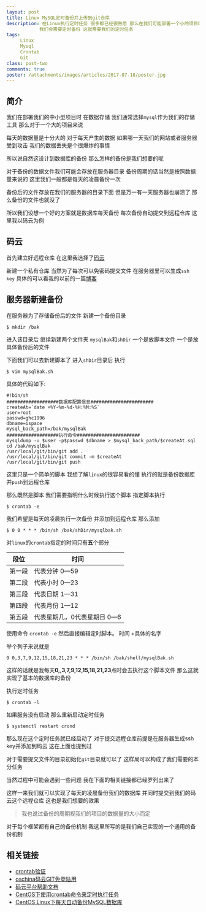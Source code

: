 ```yaml
---
layout: post
title: Linux MySQL定时备份并上传到git仓库
description: 在Linux执行定时任务 很多都已经很熟悉 那么在我们可能部署一个小的项目时 对于mysql的数据
            我们会需要定时备份 这就需要我们的定时任务
tags:
     Linux
     Mysql
     Crontab
     Git
class: post-two
comments: true
poster: /attachments/images/articles/2017-07-18/poster.jpg
---
```


## 简介
我们在部署我们的中小型项目时 在数据存储 我们通常选择`mysql`作为我们的存储工具 那么对于一个大的项目来说

每天的数据量是十分大的  对于每天产生的数据 如果哪一天我们的网站或者服务器受到攻击 我们的数据丢失是个很爆炸的事情

所以说自然这设计到数据库的备份 那么怎样的备份是我们想要的呢 

对于备份的数据文件我们可能会存放在服务器目录 备份周期的话当然是按照数据量来说的 这里我们一般都是每天的凌晨备份一次

备份后的文件存放在我们的服务器的目录下面 但是万一有一天服务器也崩溃了 那么备份的文件也就没了

所以我们设想一个好的方案就是数据库每天备份 每次备份自动提交到远程仓库  这里我以码云为例

## 码云
首先建立好远程仓库 在这里我选择了[码云](http://git.oschina.net/)

新建一个私有仓库  当然为了每次可以免密码提交文件 在服务器里可以生成`ssh key` 具体的可以看我的以前的一篇[博客](http://jellybook.me/articles/2017/01/ssh-login-server-without-password)

## 服务器新建备份

在服务器为了存储备份后的文件 新建一个备份目录
```shell
$ mkdir /bak
```
进入该目录后 继续新建两个文件夹 `mysqlBak`和`shDir` 一个是放脚本文件 一个是放具体备份后的文件

下面我们可以去新建脚本了  进入`shDir`目录后 执行
```shell
$ vim mysqlBak.sh
```
具体的代码如下:
```php?start_inline=1
#!bin/sh
###################数据库配置信息#######################
createAt=`date +%Y-%m-%d-%H:%M:%S`
user=root
passwd=ghc1996
dbname=ispace
mysql_back_path=/bak/mysqlBak
###################执行命令#######################
mysqldump -u $user -p$passwd $dbname > $mysql_back_path/$createAt.sql
cd /bak/mysqlBak
/usr/local/git/bin/git add .
/usr/local/git/bin/git commit -m $createAt
/usr/local/git/bin/git push
```

这里只是一个简单的脚本 我想了解`linux`的很容易看的懂 执行的就是备份数据库并`push`到远程仓库

那么既然是脚本  我们需要指明什么时候执行这个脚本  指定脚本执行
```shell
$ crontab -e
```
我们希望是每天的凌晨执行一次备份 并添加到远程仓库 那么添加
```shell
$ 0 0 * * * /bin/sh /bak/shDir/mysqlbak.sh
```
对`linux`的`crontab`指定的时间只有**五**个部分

| 段位 | 时间 |
| ------ | ------ |
| 第一段 | 代表分钟 0—59 |
| 第二段 | 代表小时 0—23 |
| 第三段 | 代表日期 1—31 |
| 第四段 | 代表月份 1—12 |
| 第五段 | 代表星期几，0代表星期日 0—6 |

使用命令 `crontab -e` 然后直接编辑定时脚本。 时间 +具体的名字

举个列子来说就是
```shell
0 0,3,7,9,12,15,18,21,23 * * * /bin/sh /bak/shell/mysqlBak.sh
```
这样的话就是我每天**0,,3,7,9,12,15,18,21,23**点时会去执行这个脚本文件 那么这就实现了基本的数据库的备份

执行定时任务
```shell
$ crontab -l
```
如果服务没有启动 那么重新启动定时任务
```shell
$ systemctl restart crond
```
那么现在这个定时任务就已经启动了 对于提交远程仓库前提是在服务器生成ssh key并添加到码云 这在上面也提到过

对于需要提交文件的目录初始化`git`目录就可以了 这样局可以构成了我们需要的本分任务 

当然过程中可能会遇到一些问题  我在下面的相关链接都已经罗列出来了 

这样一来我们就可以实现了每天的凌晨备份我们的数据库 并同时提交到我们的码云这个远程仓库  这也是我们想要的效果

> 我也说过备份的周期视我们的项目的数据量的大小而定

对于每个框架都有自己的备份机制  我这里所写的是我们自己实现的一个通用的备份机制

## 相关链接
- [crontab验证](https://crontab.guru/)
- [oschina码云GIT免登陆用](http://fenxiang.banguanshui.com/content/oschina%E7%A0%81%E4%BA%91git%E5%85%8D%E7%99%BB%E9%99%86%E4%BD%BF%E7%94%A8)
- [码云平台帮助文档](http://git.mydoc.io/?t=154712)
- [CentOS下使用crontab命令来定时执行任务](http://blog.csdn.net/shenlingsuifeng/article/details/50888061)
- [CentOS Linux下每天自动备份MySQL数据库](http://www.linuxidc.com/Linux/2016-01/127976.htm)